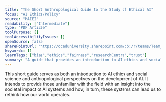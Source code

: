 ```yaml
---
title: "The Short Anthropological Guide to the Study of Ethical AI"
focus: "AI Ethics/Policy"
source: "MAIEI"
readability: ["Intermediate"]
type: "PDF Article"
toolPurpose: []
toolAccessibilityIssues: []
openSource: false
sharePointUrl: "https://ocaduniversity.sharepoint.com/:b:/r/teams/Team_WeCount/Shared%20Documents/Resources%20and%20Tools/Literature%20(curated)/The%20Short%20Anthropological%20Guide%20to%20Ethical%20AI.pdf?csf=1&web=1&e=dXYXXg"
keywords: []
learnTags: ["bias","ethics","fairness","researchCentre","trust"]
summary: "A guide that provides an introduction to AI ethics and social science and anthropological perspectives on the development of AI. "
---
```

This short guide serves as both an introduction to AI ethics and social science and anthropological perspectives on the development of AI. It intends to provide those unfamiliar with the field with an insight into the societal impact of AI systems and how, in turn, these systems can lead us to rethink how our world operates.
